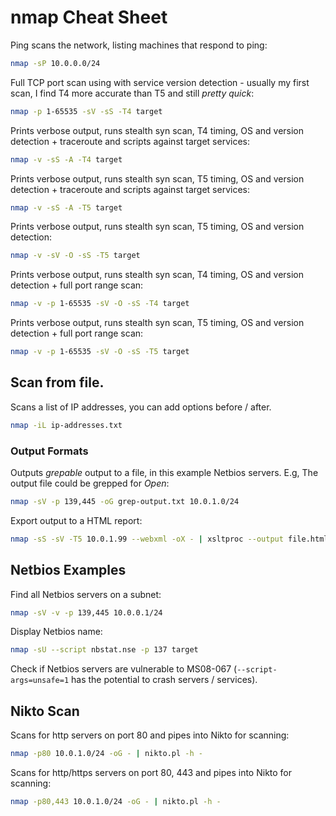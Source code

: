 # nmap Cheat Sheet

Ping scans the network, listing machines that respond to ping:

```sh
nmap -sP 10.0.0.0/24
```

Full TCP port scan using with service version detection - usually my first scan, I find T4 more accurate than T5 and still _pretty quick_:

```sh
nmap -p 1-65535 -sV -sS -T4 target
```

Prints verbose output, runs stealth syn scan, T4 timing, OS and version detection + traceroute and scripts against target services:

```sh
nmap -v -sS -A -T4 target
```

Prints verbose output, runs stealth syn scan, T5 timing, OS and version detection + traceroute and scripts against target services:

```sh
nmap -v -sS -A -T5 target
```

Prints verbose output, runs stealth syn scan, T5 timing, OS and version detection:

```sh
nmap -v -sV -O -sS -T5 target
```

Prints verbose output, runs stealth syn scan, T4 timing, OS and version detection + full port range scan:

```sh
nmap -v -p 1-65535 -sV -O -sS -T4 target
```

Prints verbose output, runs stealth syn scan, T5 timing, OS and version detection + full port range scan:

```sh
nmap -v -p 1-65535 -sV -O -sS -T5 target
```

## Scan from file.

Scans a list of IP addresses, you can add options before / after.

```sh
nmap -iL ip-addresses.txt
```

### Output Formats

Outputs _grepable_ output to a file, in this example Netbios servers. E.g, The output file could be grepped for _Open_:

```sh
nmap -sV -p 139,445 -oG grep-output.txt 10.0.1.0/24
```

Export output to a HTML report:

```sh
nmap -sS -sV -T5 10.0.1.99 --webxml -oX - | xsltproc --output file.html -
```

## Netbios Examples

Find all Netbios servers on a subnet:

```sh
nmap -sV -v -p 139,445 10.0.0.1/24
```

Display Netbios name:

```sh
nmap -sU --script nbstat.nse -p 137 target
```

Check if Netbios servers are vulnerable to MS08-067 \(`--script-args=unsafe=1` has the potential to crash servers / services\).

## Nikto Scan

Scans for http servers on port 80 and pipes into Nikto for scanning:

```sh
nmap -p80 10.0.1.0/24 -oG - | nikto.pl -h -
```

Scans for http/https servers on port 80, 443 and pipes into Nikto for scanning:

```sh
nmap -p80,443 10.0.1.0/24 -oG - | nikto.pl -h -
```



